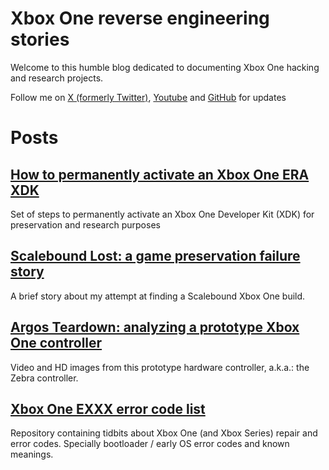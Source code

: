 # Xbox One reverse engineering stories

Welcome to this humble blog dedicated to documenting Xbox One hacking and research projects.

Follow me on [X (formerly Twitter)](https://twitter.com/TorusHyperV), [Youtube](https://www.youtube.com/@TorusHyperV) and [GitHub](https://github.com/TorusHyperV) for updates

# Posts

## [How to permanently activate an Xbox One ERA XDK](xb1-xdk-activation-trick/xb1-xdk-activation-trick.md)
Set of steps to permanently activate an Xbox One Developer Kit (XDK) for preservation and research purposes

## [Scalebound Lost: a game preservation failure story](scalebound-lost/scalebound_lost.md)
A brief story about my attempt at finding a Scalebound Xbox One build.

## [Argos Teardown: analyzing a prototype Xbox One controller](argos-teardown/argos-teardown.md)
Video and HD images from this prototype hardware controller, a.k.a.: the Zebra controller.

## [Xbox One EXXX error code list](https://github.com/TorusHyperV/XboxOne-EXXX-err-Codes)
Repository containing tidbits about Xbox One (and Xbox Series) repair and error codes. Specially bootloader / early OS error codes and known meanings.
